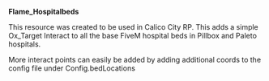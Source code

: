 **Flame_Hospitalbeds**

This resource was created to be used in Calico City RP. This adds a simple Ox_Target Interact to all the base FiveM hospital beds in Pillbox and Paleto hospitals.


More interact points can easily be added by adding additional coords to the config file under Config.bedLocations
